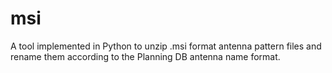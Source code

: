 # msi
A tool implemented in Python to unzip .msi format antenna pattern files and rename them according to the Planning DB antenna name format. 
